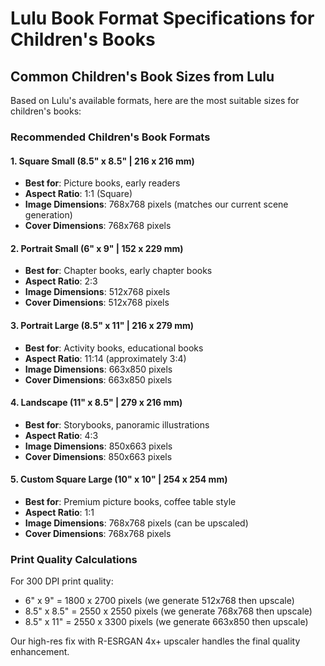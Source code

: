 # Lulu Book Format Specifications for Children's Books

## Common Children's Book Sizes from Lulu

Based on Lulu's available formats, here are the most suitable sizes for children's books:

### Recommended Children's Book Formats

#### 1. **Square Small (8.5" x 8.5" | 216 x 216 mm)**
- **Best for**: Picture books, early readers
- **Aspect Ratio**: 1:1 (Square)
- **Image Dimensions**: 768x768 pixels (matches our current scene generation)
- **Cover Dimensions**: 768x768 pixels

#### 2. **Portrait Small (6" x 9" | 152 x 229 mm)**  
- **Best for**: Chapter books, early chapter books
- **Aspect Ratio**: 2:3
- **Image Dimensions**: 512x768 pixels
- **Cover Dimensions**: 512x768 pixels

#### 3. **Portrait Large (8.5" x 11" | 216 x 279 mm)**
- **Best for**: Activity books, educational books
- **Aspect Ratio**: 11:14 (approximately 3:4)
- **Image Dimensions**: 663x850 pixels
- **Cover Dimensions**: 663x850 pixels

#### 4. **Landscape (11" x 8.5" | 279 x 216 mm)**
- **Best for**: Storybooks, panoramic illustrations
- **Aspect Ratio**: 4:3
- **Image Dimensions**: 850x663 pixels
- **Cover Dimensions**: 850x663 pixels

#### 5. **Custom Square Large (10" x 10" | 254 x 254 mm)**
- **Best for**: Premium picture books, coffee table style
- **Aspect Ratio**: 1:1
- **Image Dimensions**: 768x768 pixels (can be upscaled)
- **Cover Dimensions**: 768x768 pixels

### Print Quality Calculations

For 300 DPI print quality:
- 6" x 9" = 1800 x 2700 pixels (we generate 512x768 then upscale)
- 8.5" x 8.5" = 2550 x 2550 pixels (we generate 768x768 then upscale)  
- 8.5" x 11" = 2550 x 3300 pixels (we generate 663x850 then upscale)

Our high-res fix with R-ESRGAN 4x+ upscaler handles the final quality enhancement.
